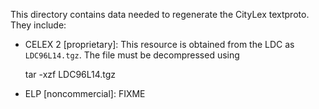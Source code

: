 This directory contains data needed to regenerate the CityLex textproto. They
include:

* CELEX 2 [proprietary]: This resource is obtained from the LDC as
`LDC96L14.tgz`. The file must be decompressed using

    tar -xzf LDC96L14.tgz

* ELP [noncommercial]: FIXME
